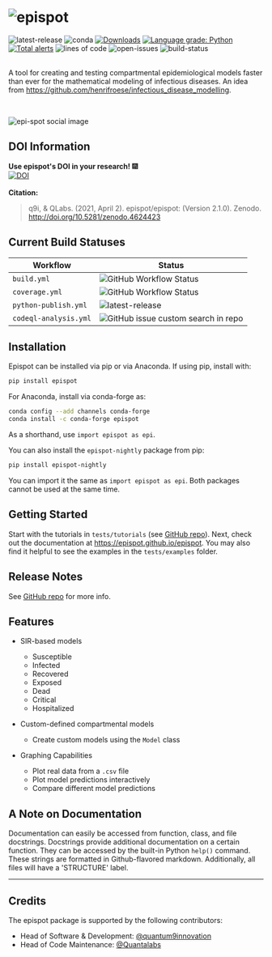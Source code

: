 # ![epispot](https://i.ibb.co/hXMjrCV/epi-spot.png)
![latest-release](https://shields.mitmproxy.org/pypi/v/epispot.svg?color=success)
![conda](https://anaconda.org/conda-forge/epispot/badges/installer/conda.svg)
[![Downloads](https://pepy.tech/badge/epispot)](https://pepy.tech/project/epispot)
[![Language grade: Python](https://img.shields.io/lgtm/grade/python/g/quantum9Innovation/epispot.svg?logo=lgtm&logoWidth=18)](https://lgtm.com/projects/g/quantum9Innovation/epispot/context:python)
[![Total alerts](https://img.shields.io/lgtm/alerts/g/quantum9Innovation/epispot.svg?logo=lgtm&logoWidth=18)](https://lgtm.com/projects/g/quantum9Innovation/epispot/alerts/)
![lines of code](https://img.shields.io/tokei/lines/github/epispot/epispot?color=orange)
![open-issues](https://img.shields.io/github/issues-raw/epispot/epispot?color=orange)
![build-status](https://github.com/epispot/epispot/workflows/build/badge.svg?branch=master)
<br><br>

A tool for creating and testing compartmental epidemiological models faster than ever for the mathematical modeling of infectious 
diseases. An idea from https://github.com/henrifroese/infectious_disease_modelling.

<br>

![epi-spot social image](https://docs.google.com/drawings/d/e/2PACX-1vT6zazkjjnz8UMZz7mxPFXjnvC1Q1HgBLGcNwt0DEqla5N10kC_LPcdbuWae2VBWgCL7kynE8vCTzru/pub?w=1440&h=1080)

## DOI Information
**Use epispot's DOI in your research!** :fireworks: 
<br>
[![DOI](https://zenodo.org/badge/280527664.svg)](https://zenodo.org/badge/latestdoi/280527664)
<br><br>
**Citation:**
> q9i, & QLabs. (2021, April 2). epispot/epispot: (Version 2.1.0). Zenodo. http://doi.org/10.5281/zenodo.4624423

## Current Build Statuses
| Workflow | Status |
| --- | --- |
| `build.yml` | ![GitHub Workflow Status](https://shields.mitmproxy.org/github/workflow/status/epispot/epispot/build?label=build%203.7%2C%203.8%2C%203.9) |
| `coverage.yml` | ![GitHub Workflow Status](https://shields.mitmproxy.org/github/workflow/status/epispot/epispot/coverage?label=code%20coverage%20reporting) |
| `python-publish.yml` | ![latest-release](https://shields.mitmproxy.org/pypi/v/epispot.svg?color=success) |
| `codeql-analysis.yml` | ![GitHub issue custom search in repo](https://img.shields.io/github/issues-search/epispot/epispot?color=success&label=known%20vulnerabilities&query=VULNERABILITY) |

## Installation

Epispot can be installed via pip or via Anaconda.
If using pip, install with:
```bash
pip install epispot
```
For Anaconda, install via conda-forge as:
```bash
conda config --add channels conda-forge
conda install -c conda-forge epispot
```

As a shorthand, use `import epispot as epi`.

You can also install the `epispot-nightly` package from pip:
``` bash
pip install epispot-nightly
```
You can import it the same as `import epispot as epi`. Both packages cannot be used at the same time.

## Getting Started

Start with the tutorials in `tests/tutorials` (see [GitHub repo](https://www.github.com/epispot/epispot-archive/tree/master/tests/tutorials)). Next, check out the 
documentation at https://epispot.github.io/epispot. You may also find 
it helpful to see the examples in the `tests/examples` folder.

## Release Notes
See [GitHub repo](https://www.github.com/epispot/epispot/releases) for more info.

## Features

 - SIR-based models
    - Susceptible
    - Infected
    - Recovered
    - Exposed
    - Dead
    - Critical
    - Hospitalized
    
 - Custom-defined compartmental models
    - Create custom models using the `Model` class
 
 - Graphing Capabilities
    - Plot real data from a `.csv` file
    - Plot model predictions interactively
    - Compare different model predictions

## A Note on Documentation
Documentation can easily be accessed from function, class, and file docstrings.
Docstrings provide additional documentation on a certain function.
They can be accessed by the built-in Python `help()` command.
These strings are formatted in Github-flavored markdown.
Additionally, all files will have a 'STRUCTURE' label.

___
## Credits
The epispot package is supported by the following contributors:
 - Head of Software & Development: [@quantum9innovation](https://www.github.com/quantum9innovation)
 - Head of Code Maintenance: [@Quantalabs](https://www.github.com/quantalabs)
